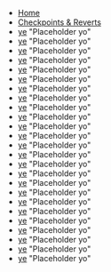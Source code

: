 <!-- docs/_sidebar.md -->
* [Home](/)
* [Checkpoints & Reverts](checkpoint.md "Introduces checkpoint & revert tech")
* [ye](/) "Placeholder yo"
* [ye](/) "Placeholder yo"
* [ye](/) "Placeholder yo"
* [ye](/) "Placeholder yo"
* [ye](/) "Placeholder yo"
* [ye](/) "Placeholder yo"
* [ye](/) "Placeholder yo"
* [ye](/) "Placeholder yo"
* [ye](/) "Placeholder yo"
* [ye](/) "Placeholder yo"
* [ye](/) "Placeholder yo"
* [ye](/) "Placeholder yo"
* [ye](/) "Placeholder yo"
* [ye](/) "Placeholder yo"
* [ye](/) "Placeholder yo"
* [ye](/) "Placeholder yo"
* [ye](/) "Placeholder yo"
* [ye](/) "Placeholder yo"
* [ye](/) "Placeholder yo"
* [ye](/) "Placeholder yo"
* [ye](/) "Placeholder yo"
* [ye](/) "Placeholder yo"
* [ye](/) "Placeholder yo"
* [ye](/) "Placeholder yo"
* [ye](/) "Placeholder yo"
